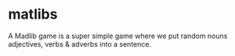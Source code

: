 # matlibs
A Madlib game is a super simple game where we put random nouns  adjectives, verbs &amp; adverbs into a sentence. 
